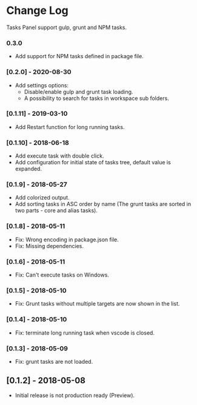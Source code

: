 # Change Log
Tasks Panel support gulp, grunt and NPM tasks.

### 0.3.0

- Add support for NPM tasks defined in package file.

### [0.2.0] - 2020-08-30

- Add settings options:
    - Disable/enable gulp and grunt task loading.
    - A possibility to search for tasks in workspace sub folders.

### [0.1.11] - 2019-03-10

- Add Restart function for long running tasks.

### [0.1.10] - 2018-06-18

- Add execute task with double click.
- Add configuration for initial state of tasks tree, default value is expanded.

### [0.1.9] - 2018-05-27

- Add colorized output.
- Add sorting tasks in ASC order by name (The grunt tasks are sorted in two parts - core and alias tasks).

### [0.1.8] - 2018-05-11

- Fix: Wrong encoding in package.json file.
- Fix: Missing dependencies.

### [0.1.6] - 2018-05-11

- Fix: Can't execute tasks on Windows.

### [0.1.5] - 2018-05-10

- Fix: Grunt tasks without multiple targets are now shown in the list.

### [0.1.4] - 2018-05-10

- Fix: terminate long running task when vscode is closed.

### [0.1.3] - 2018-05-09

- Fix: grunt tasks are not loaded.

## [0.1.2] - 2018-05-08
- Initial release is not production ready (Preview).